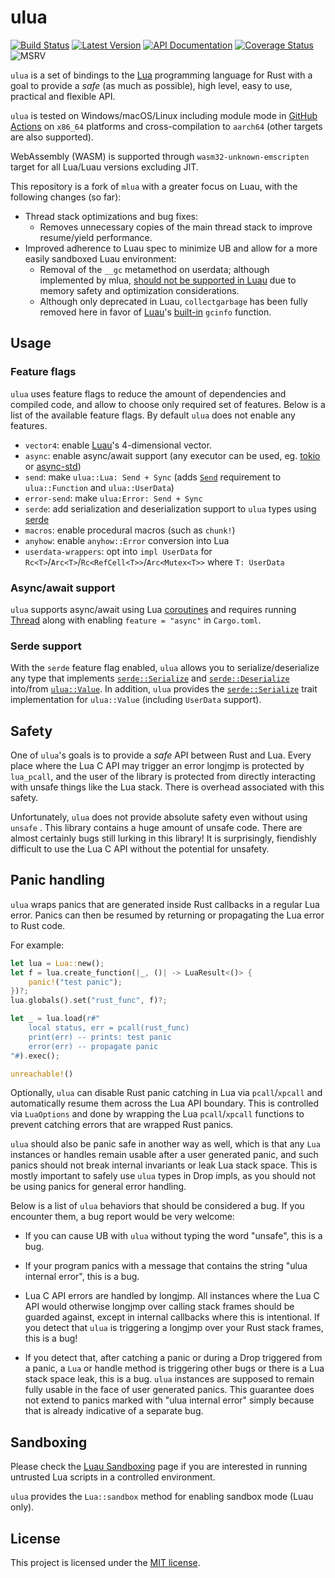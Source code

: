# ulua
[![Build Status]][github-actions] [![Latest Version]][crates.io] [![API Documentation]][docs.rs] [![Coverage Status]][codecov.io] ![MSRV]

[Build Status]: https://github.com/rhodem-labs/ulua/workflows/CI/badge.svg
[github-actions]: https://github.com/rhodem-labs/ulua/actions
[Latest Version]: https://img.shields.io/crates/v/ulua.svg
[crates.io]: https://crates.io/crates/ulua
[API Documentation]: https://docs.rs/ulua/badge.svg
[docs.rs]: https://docs.rs/ulua
[Coverage Status]: https://codecov.io/gh/rhodem-labs/ulua/graph/badge.svg?token=AK27JDAXAV
[codecov.io]: https://codecov.io/gh/rhodem-labs/ulua
[MSRV]: https://img.shields.io/badge/rust-1.79+-brightgreen.svg?&logo=rust

`ulua` is a set of bindings to the [Lua](https://www.lua.org) programming language for Rust with a goal to provide a
_safe_ (as much as possible), high level, easy to use, practical and flexible API.

`ulua` is tested on Windows/macOS/Linux including module mode in [GitHub Actions] on `x86_64` platforms and cross-compilation to `aarch64` (other targets are also supported).

WebAssembly (WASM) is supported through `wasm32-unknown-emscripten` target for all Lua/Luau versions excluding JIT.

[GitHub Actions]: https://github.com/rhodem-labs/ulua/actions
[Luau]: https://luau.org

This repository is a fork of `mlua` with a greater focus on Luau, with the following changes (so far):

- Thread stack optimizations and bug fixes:
  - Removes unnecessary copies of the main thread stack to improve resume/yield performance.
- Improved adherence to Luau spec to minimize UB and allow for a more easily sandboxed Luau environment:
  - Removal of the `__gc` metamethod on userdata; although implemented by mlua, [should not be supported in Luau](https://luau.org/sandbox#__gc) due to memory safety and optimization considerations.
  - Although only deprecated in Luau, `collectgarbage` has been fully removed here in favor of [Luau]'s [built-in](https://luau.org/library#global-functions) `gcinfo` function.

## Usage

### Feature flags

`ulua` uses feature flags to reduce the amount of dependencies and compiled code, and allow to choose only required set of features.
Below is a list of the available feature flags. By default `ulua` does not enable any features.

* `vector4`: enable [Luau]'s 4-dimensional vector.
* `async`: enable async/await support (any executor can be used, eg. [tokio] or [async-std])
* `send`: make `ulua::Lua: Send + Sync` (adds [`Send`] requirement to `ulua::Function` and `ulua::UserData`)
* `error-send`: make `ulua:Error: Send + Sync`
* `serde`: add serialization and deserialization support to `ulua` types using [serde]
* `macros`: enable procedural macros (such as `chunk!`)
* `anyhow`: enable `anyhow::Error` conversion into Lua
* `userdata-wrappers`: opt into `impl UserData` for `Rc<T>`/`Arc<T>`/`Rc<RefCell<T>>`/`Arc<Mutex<T>>` where `T: UserData`

[Luau]: https://github.com/luau-lang/luau
[tokio]: https://github.com/tokio-rs/tokio
[async-std]: https://github.com/async-rs/async-std
[`Send`]: https://doc.rust-lang.org/std/marker/trait.Send.html
[serde]: https://github.com/serde-rs/serde

### Async/await support

`ulua` supports async/await using Lua [coroutines](https://www.lua.org/manual/5.3/manual.html#2.6) and requires running [Thread](https://docs.rs/ulua/latest/ulua/struct.Thread.html) along with enabling `feature = "async"` in `Cargo.toml`.

### Serde support

With the `serde` feature flag enabled, `ulua` allows you to serialize/deserialize any type that implements [`serde::Serialize`] and [`serde::Deserialize`] into/from [`ulua::Value`]. In addition, `ulua` provides the [`serde::Serialize`] trait implementation for `ulua::Value` (including `UserData` support).

[`serde::Serialize`]: https://docs.serde.rs/serde/ser/trait.Serialize.html
[`serde::Deserialize`]: https://docs.serde.rs/serde/de/trait.Deserialize.html
[`ulua::Value`]: https://docs.rs/ulua/latest/ulua/enum.Value.html

## Safety

One of `ulua`'s goals is to provide a *safe* API between Rust and Lua.
Every place where the Lua C API may trigger an error longjmp is protected by `lua_pcall`,
and the user of the library is protected from directly interacting with unsafe things like the Lua stack.
There is overhead associated with this safety.

Unfortunately, `ulua` does not provide absolute safety even without using `unsafe` .
This library contains a huge amount of unsafe code. There are almost certainly bugs still lurking in this library!
It is surprisingly, fiendishly difficult to use the Lua C API without the potential for unsafety.

## Panic handling

`ulua` wraps panics that are generated inside Rust callbacks in a regular Lua error. Panics can then be
resumed by returning or propagating the Lua error to Rust code.

For example:
``` rust
let lua = Lua::new();
let f = lua.create_function(|_, ()| -> LuaResult<()> {
    panic!("test panic");
})?;
lua.globals().set("rust_func", f)?;

let _ = lua.load(r#"
    local status, err = pcall(rust_func)
    print(err) -- prints: test panic
    error(err) -- propagate panic
"#).exec();

unreachable!()
```

Optionally, `ulua` can disable Rust panic catching in Lua via `pcall`/`xpcall` and automatically resume
them across the Lua API boundary. This is controlled via `LuaOptions` and done by wrapping the Lua `pcall`/`xpcall`
functions to prevent catching errors that are wrapped Rust panics.

`ulua` should also be panic safe in another way as well, which is that any `Lua` instances or handles
remain usable after a user generated panic, and such panics should not break internal invariants or
leak Lua stack space. This is mostly important to safely use `ulua` types in Drop impls, as you should not be
using panics for general error handling.

Below is a list of `ulua` behaviors that should be considered a bug.
If you encounter them, a bug report would be very welcome:

  + If you can cause UB with `ulua` without typing the word "unsafe", this is a bug.

  + If your program panics with a message that contains the string "ulua internal error", this is a bug.

  + Lua C API errors are handled by longjmp. All instances where the Lua C API would otherwise longjmp over calling stack frames should be guarded against, except in internal callbacks where this is intentional. If you detect that `ulua` is triggering a longjmp over your Rust stack frames, this is a bug!

  + If you detect that, after catching a panic or during a Drop triggered from a panic, a `Lua` or handle method is triggering other bugs or there is a Lua stack space leak, this is a bug. `ulua` instances are supposed to remain fully usable in the face of user generated panics. This guarantee does not extend to panics marked with "ulua internal error" simply because that is already indicative of a separate bug.

## Sandboxing

Please check the [Luau Sandboxing] page if you are interested in running untrusted Lua scripts in a controlled environment.

`ulua` provides the `Lua::sandbox` method for enabling sandbox mode (Luau only).

[Luau Sandboxing]: https://luau.org/sandbox

## License

This project is licensed under the [MIT license](LICENSE).
